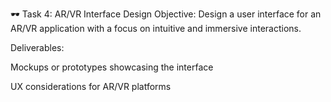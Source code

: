 🕶️ Task 4: AR/VR Interface Design
Objective:
Design a user interface for an AR/VR application with a focus on intuitive and immersive interactions.

Deliverables:

Mockups or prototypes showcasing the interface

UX considerations for AR/VR platforms

